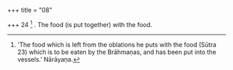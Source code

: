 +++
title = "08"

+++
24 [^13] . The food (is put together) with the food.


[^13]:  'The food which is left from the oblations he puts with the food (Sūtra 23) which is to be eaten by the Brāhmaṇas, and has been put into the vessels.' Nārāyaṇa.
